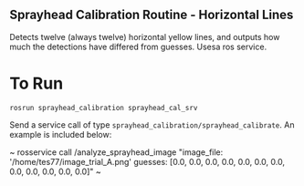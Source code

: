 ## Sprayhead Calibration Routine - Horizontal Lines

Detects twelve (always twelve) horizontal yellow lines, and outputs how much the detections have differed from guesses. Usesa ros service.

# To Run

`rosrun sprayhead_calibration sprayhead_cal_srv`

Send a service call of type `sprayhead_calibration/sprayhead_calibrate`. An example is included below:

~
rosservice call /analyze_sprayhead_image "image_file: '/home/tes77/image_trial_A.png'
guesses: [0.0, 0.0, 0.0, 0.0, 0.0, 0.0, 0.0, 0.0, 0.0, 0.0, 0.0, 0.0]" 
~
